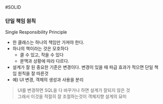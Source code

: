 #SOLID 
### 단일 책임 원칙
Single Responsibility Principle

- 한 클래스는 하나의 책임만 가져야 한다.
- 하나의 책이라는 것은 모호하다
	- 클 수 있고, 작을 수 있다
	- 문맥과 상황에 따라 다르다.
- 설계가 잘 된 중요한 기준은 변경이다. 변경이 있을 때 파급 효과가 적으면 단일 책임 원칙을 잘 따른것
- 예) UI 변경, 객체의 생성과 사용을 분리

> UI를 변경하면 SQL을 다 바꾸거나 하면 설계가 잘되지 않은 것  
> 그래서 이것을 적절히 잘 조절하는것이 객체지향 설계의 묘미